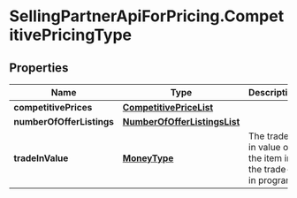 # SellingPartnerApiForPricing.CompetitivePricingType

## Properties
Name | Type | Description | Notes
------------ | ------------- | ------------- | -------------
**competitivePrices** | [**CompetitivePriceList**](CompetitivePriceList.md) |  | 
**numberOfOfferListings** | [**NumberOfOfferListingsList**](NumberOfOfferListingsList.md) |  | 
**tradeInValue** | [**MoneyType**](MoneyType.md) | The trade-in value of the item in the trade-in program. | [optional] 



